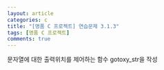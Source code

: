 ```yaml
---
layout: article
categories: c
title: "[명품 C 프로젝트] 연습문제 3.1.3"
tags: [명품 C 프로젝트]
comments: true
---
```


문자열에 대한 출력위치를 제어하는 함수 gotoxy_str을 작성

<script src="https://gist.github.com/junne47/b01a92d1a61a621c5bbbc4cd6211567c.js"></script>

